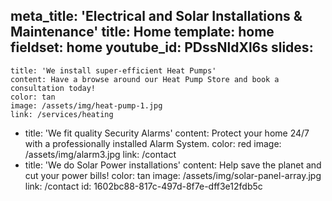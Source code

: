 meta_title: 'Electrical and Solar Installations & Maintenance'
title: Home
template: home
fieldset: home
youtube_id: PDssNldXl6s
slides:
  - 
    title: 'We install super-efficient Heat Pumps'
    content: Have a browse around our Heat Pump Store and book a consultation today!
    color: tan
    image: /assets/img/heat-pump-1.jpg
    link: /services/heating
  - 
    title: 'We fit quality Security Alarms'
    content: Protect your home 24/7 with a professionally installed Alarm System.
    color: red
    image: /assets/img/alarm3.jpg
    link: /contact
  - 
    title: 'We do Solar Power installations'
    content: Help save the planet and cut your power bills!
    color: tan
    image: /assets/img/solar-panel-array.jpg
    link: /contact
id: 1602bc88-817c-497d-8f7e-dff3e12fdb5c
